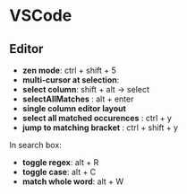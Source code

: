 # VSCode

## Editor

* **zen mode**: ctrl + shift + 5
* **multi-cursor at selection**:
* **select column**: shift + alt -> select
* **selectAllMatches** : alt + enter
* **single column editor layout**
* **select all matched occurences** : ctrl + y
* **jump to matching bracket** : ctrl + shift + y

In search box:

* **toggle regex**: alt + R
* **toggle case**: alt + C
* **match whole word**: alt + W
